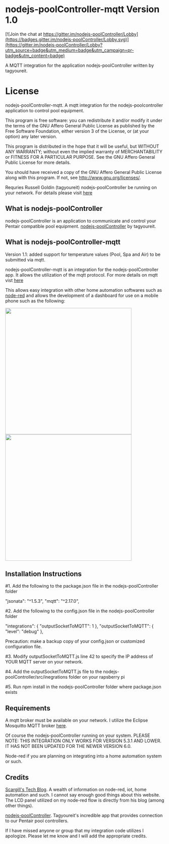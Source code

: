 # nodejs-poolController-mqtt  Version 1.0

[![Join the chat at https://gitter.im/nodejs-poolController/Lobby](https://badges.gitter.im/nodejs-poolController/Lobby.svg)](https://gitter.im/nodejs-poolController/Lobby?utm_source=badge&utm_medium=badge&utm_campaign=pr-badge&utm_content=badge) 

 A MQTT integration for the application nodejs-poolController written by tagyoureit.


# License

nodejs-poolController-mqtt.  A mqtt integration for the nodejs-poolcontroller application to control pool equipment.

This program is free software: you can redistribute it and/or modify
it under the terms of the GNU Affero General Public License as
published by the Free Software Foundation, either version 3 of the
License, or (at your option) any later version.

This program is distributed in the hope that it will be useful,
but WITHOUT ANY WARRANTY; without even the implied warranty of
MERCHANTABILITY or FITNESS FOR A PARTICULAR PURPOSE.  See the
GNU Affero General Public License for more details.

You should have received a copy of the GNU Affero General Public License
along with this program.  If not, see <http://www.gnu.org/licenses/>.

Requries Russell Goldin (tagyoureit) nodejs-poolController be running on your network.  For details please visit [here](https://github.com/tagyoureit/nodejs-poolController)

## What is nodejs-poolController

nodejs-poolController is an application to communicate and control your Pentair compatible pool equipment.  [nodejs-poolController](https://github.com/tagyoureit/nodejs-poolController) by tagyoureit.

## What is nodejs-poolController-mqtt

Version 1.1: added support for temperature values (Pool, Spa and Air) to be submitted via mqtt.

nodejs-poolController-mqtt is an integration for the nodejs-poolController app.  It allows the utilization of the mqtt protocol.  For more details on mqtt vist [here](http://mqtt.org)

This allows easy integration with other home automation softwares such as [node-red](https://nodered.org) and allows the development of a dashboard for use on a mobile phone such as the following:

<img src="https://github.com/crsherman/nodejs-poolController-mqtt/blob/master/images/IMG_0600.PNG" height="400"> 
<img src="https://github.com/crsherman/nodejs-poolController-mqtt/blob/master/images/IMG_0601.PNG" height="400"> 

## Installation Instructions

#1.  Add the following to the package.json file in the nodejs-poolController folder 

"jsonata": "^1.5.3",
"mqtt": "^2.17.0",

#2.  Add the following to the config.json file in the nodejs-poolController folder 

"integrations": {
        "outputSocketToMQTT": 1
    },
"outputSocketToMQTT": {
        "level": "debug"
    },

Precaution:  make a backup copy of your config.json or customized configuration file.  

#3.  Modify outputSocketToMQTT.js line 42 to specify the IP address of YOUR MQTT server on your network.

#4.  Add the outputSocketToMQTT.js file to the nodejs-poolController/src/inegrations folder on your rapsberry pi

#5.  Run npm install in the nodejs-poolController folder where package.json exists

## Requirements

A mqtt broker must be available on your network.  I utilize the Eclipse Mosquitto MQTT broker [here](https://mosquitto.org).

Of course the nodejs-poolController running on your system.  PLEASE NOTE: THIS INTEGRATION ONLY WORKS FOR VERSION 5.3.1 AND LOWER.  IT HAS NOT BEEN UPDATED FOR THE NEWER VERSION 6.0.

Node-red if you are planning on integrating into a home automation system or such.

## Credits

[Scargill's Tech Blog](https://tech.scargill.net).  A wealth of information on node-red, iot, home automation and such.  I cannot say enough good things about this website.  The LCD panel utilized on my node-red flow is directly from his blog (among other things).

[nodejs-poolController](https://github.com/tagyoureit/nodejs-poolController).  Tagyoureit's incredible app that provides connection to our Pentair pool controllers.

If I have missed anyone or group that my integration code utilizes I apologize.  Please let me know and I will add the appropriate credits.  